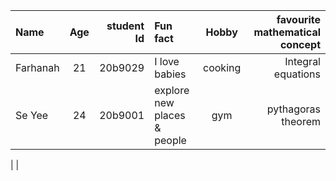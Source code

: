 
| Name   | Age | student Id | Fun fact   | Hobby | favourite mathematical concept
|:-------|:---:|------------:|:-------|:---:|------------:|
| Farhanah  |  21 |    20b9029 |I love babies | cooking  | Integral equations |     | 
 Se Yee |  24 |    20b9001 |explore new places & people| gym   | pythagoras theorem

  |     | 
